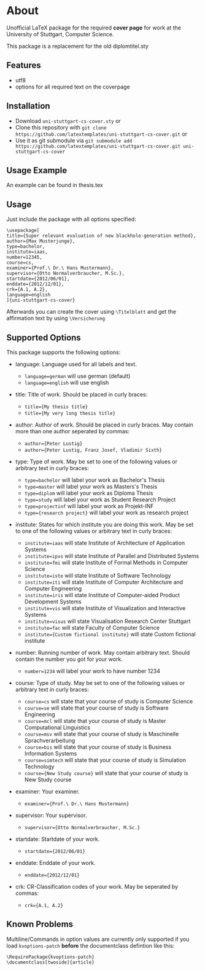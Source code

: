 # About

Unofficial LaTeX package for the required **cover page** for work at the University of Stuttgart, Computer Science.

This package is a replacement for the old diplomtitel.sty

## Features

- utf8 
- options for all required text on the coverpage

## Installation

- Download `uni-stuttgart-cs-cover.sty` or 
- Clone this repository with `git clone https://github.com/latextemplates/uni-stuttgart-cs-cover.git` or
- Use it as git submodule via `git submodule add https://github.com/latextemplates/uni-stuttgart-cs-cover.git uni-stuttgart-cs-cover`

## Usage Example

An example can be found in thesis.tex 

## Usage 

Just include the package with all options specified:

    \usepackage[
    title={Super relevant evaluation of new blackhole-generation method},
    author={Max Musterjunge},
    type=bachelor,
    institute=iaas,
    number=12345,
    course=cs,
	examiner={Prof.\ Dr.\ Hans Mustermann},
	supervisor={Otto Normalverbraucher, M.Sc.},
	startdate={2012/06/01},
	enddate={2012/12/01},
	crk={A.1, A.2},
	language=english
	]{uni-stuttgart-cs-cover}

Afterwards you can create the cover using `\Titelblatt` and get the affirmation text by using `\Versicherung`

## Supported Options

This package supports the following options:

- language: Language used for all labels and text.
	- `language=german` will use german (default)
	- `language=english` will use english

- title: Title of work. Should be placed in curly braces:

	- `title={My thesis title}`
	- `title={My very long thesis title}`

- author: Author of work. Should be placed in curly braces. May contain more than one author seperated by commas:
	- `author={Peter Lustig}`
	- `author={Peter Lustig, Franz Josef, Vladimir Sixth}`

- type: Type of work. May be set to one of the following values or arbitrary text in curly braces:
	- `type=bachelor` will label your work as Bachelor's Thesis
	- `type=master` will label your work as Masters's Thesis
	- `type=diplom` will label your work as Diploma Thesis
	- `type=study` will label your work as Student Research Project
	- `type=projectinf` will label your work as Projekt-INF
	- `type={research project}` will label your work as research project
	
- institute: States for which institute you are doing this work. May be set to one of the following values or arbitrary text in curly braces:
	- `institute=iaas` will state Institute of Architecture of Application Systems
	- `institute=ipvs` will state Institute of Parallel and Distributed Systems
	- `institute=fmi` will state Institute of Formal Methods in Computer Science
	- `institute=iste` will state Institute of Software Technology
	- `institute=iti` will state Institute of Computer Architecture and Computer Engineering
	- `institute=iris` will state Institute of Computer-aided Product Development Systems
	- `institute=vis` will state Institute of Visualization and Interactive Systems
	- `institute=visus` will state Visualisation Research Center Stuttgart
	- `institute=fac` will state Faculty of Computer Science
	- `institute={Custom fictional institute}` will state Custom fictional institute

- number: Running number of work. May contain arbitrary text. Should contain the number you got for your work.
	- `number=1234` will label your work to have number 1234

- course: Type of study. May be set to one of the following values or arbitrary text in curly braces:
	- `course=cs` will state that your course of study is Computer Science
	- `course=se` will state that your course of study is Software Engineering
	- `course=mcl` will state that your course of study is Master Computational Linguistics
	- `course=msv` will state that your course of study is Maschinelle Sprachverarbeitung
	- `course=bis` will state that your course of study is Business Information Systems
	- `course=simtech` will state that your course of study is Simulation Technology
	- `course={New Study course}` will state that your course of study is New Study course

- examiner: Your examiner. 
	- `examiner={Prof.\ Dr.\ Hans Mustermann}`

- supervisor: Your supervisor.
	- `supervisor={Otto Normalverbraucher, M.Sc.}`

- startdate: Startdate of your work.
	- `startdate={2012/06/01}`

- enddate: Enddate of your work.	
	- `enddate={2012/12/01}`

- crk: CR-Classification codes of your work. May be seperated by commas:
	- `crk={A.1, A.2}`

## Known Problems

Multiline/Commands in option values are currently only supported if you load `kvoptions-patch` **before** the documentclass defintion like this:

	\RequirePackage{kvoptions-patch}
	\documentclass[twoside]{article}


